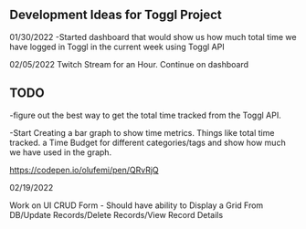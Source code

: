 ## Development Ideas for Toggl Project

01/30/2022
-Started dashboard that would show us how much total time we have logged in Toggl in the current week using Toggl API

02/05/2022
Twitch Stream for an Hour. Continue on dashboard


## TODO
-figure out the best way to get the total time tracked from the Toggl API.

-Start Creating a bar graph to show time metrics. Things like total time tracked. a Time Budget for different
categories/tags and show how much we have used in the graph.


https://codepen.io/olufemi/pen/QRvRjQ



02/19/2022

Work on UI CRUD Form - Should have ability to Display a Grid From DB/Update Records/Delete Records/View Record Details




